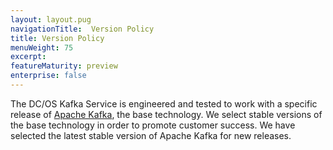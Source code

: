 ```yaml
---
layout: layout.pug
navigationTitle:  Version Policy
title: Version Policy
menuWeight: 75
excerpt:
featureMaturity: preview
enterprise: false
---
```


<!-- This source repo for this topic is https://github.com/dcos-kafka-service -->


The DC/OS Kafka Service is engineered and tested to work with a specific release of [Apache Kafka](http://kafka.apache.org),
the base technology. We select stable versions of the base technology in order to promote customer success. We have selected
the latest stable version of Apache Kafka for new releases.
